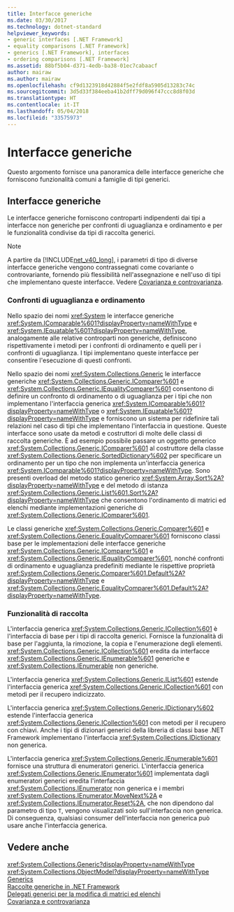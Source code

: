 ```yaml
---
title: Interfacce generiche
ms.date: 03/30/2017
ms.technology: dotnet-standard
helpviewer_keywords:
- generic interfaces [.NET Framework]
- equality comparisons [.NET Framework]
- generics [.NET Framework], interfaces
- ordering comparisons [.NET Framework]
ms.assetid: 88bf5b04-d371-4edb-ba38-01ec7cabaacf
author: mairaw
ms.author: mairaw
ms.openlocfilehash: cf9d1323918d42884f5e2fdf8a5905d13283c74c
ms.sourcegitcommit: 3d5d33f384eeba41b2dff79d096f47ccc8d8f03d
ms.translationtype: HT
ms.contentlocale: it-IT
ms.lasthandoff: 05/04/2018
ms.locfileid: "33575973"
---
```

# <a name="generic-interfaces"></a>Interfacce generiche
Questo argomento fornisce una panoramica delle interfacce generiche che forniscono funzionalità comuni a famiglie di tipi generici.  
  
## <a name="generic-interfaces"></a>Interfacce generiche  
 Le interfacce generiche forniscono controparti indipendenti dai tipi a interfacce non generiche per confronti di uguaglianza e ordinamento e per le funzionalità condivise da tipi di raccolta generici.  
  
> [!NOTE]
>  A partire da [!INCLUDE[net_v40_long](../../../includes/net-v40-long-md.md)], i parametri di tipo di diverse interfacce generiche vengono contrassegnati come covariante o controvariante, fornendo più flessibilità nell'assegnazione e nell'uso di tipi che implementano queste interfacce. Vedere [Covarianza e controvarianza](../../../docs/standard/generics/covariance-and-contravariance.md).  
  
### <a name="equality-and-ordering-comparisons"></a>Confronti di uguaglianza e ordinamento  
 Nello spazio dei nomi <xref:System> le interfacce generiche <xref:System.IComparable%601?displayProperty=nameWithType> e <xref:System.IEquatable%601?displayProperty=nameWithType>, analogamente alle relative controparti non generiche, definiscono rispettivamente i metodi per i confronti di ordinamento e quelli per i confronti di uguaglianza. I tipi implementano queste interfacce per consentire l'esecuzione di questi confronti.  
  
 Nello spazio dei nomi <xref:System.Collections.Generic> le interfacce generiche <xref:System.Collections.Generic.IComparer%601> e <xref:System.Collections.Generic.IEqualityComparer%601> consentono di definire un confronto di ordinamento o di uguaglianza per i tipi che non implementano l'interfaccia generica <xref:System.IComparable%601?displayProperty=nameWithType> o <xref:System.IEquatable%601?displayProperty=nameWithType> e forniscono un sistema per ridefinire tali relazioni nel caso di tipi che implementano l'interfaccia in questione. Queste interfacce sono usate da metodi e costruttori di molte delle classi di raccolta generiche. È ad esempio possibile passare un oggetto generico <xref:System.Collections.Generic.IComparer%601> al costruttore della classe <xref:System.Collections.Generic.SortedDictionary%602> per specificare un ordinamento per un tipo che non implementa un'interfaccia generica <xref:System.IComparable%601?displayProperty=nameWithType>. Sono presenti overload del metodo statico generico <xref:System.Array.Sort%2A?displayProperty=nameWithType> e del metodo di istanza <xref:System.Collections.Generic.List%601.Sort%2A?displayProperty=nameWithType> che consentono l'ordinamento di matrici ed elenchi mediante implementazioni generiche di <xref:System.Collections.Generic.IComparer%601>.  
  
 Le classi generiche <xref:System.Collections.Generic.Comparer%601> e <xref:System.Collections.Generic.EqualityComparer%601> forniscono classi base per le implementazioni delle interfacce generiche <xref:System.Collections.Generic.IComparer%601> e <xref:System.Collections.Generic.IEqualityComparer%601>, nonché confronti di ordinamento e uguaglianza predefiniti mediante le rispettive proprietà <xref:System.Collections.Generic.Comparer%601.Default%2A?displayProperty=nameWithType> e <xref:System.Collections.Generic.EqualityComparer%601.Default%2A?displayProperty=nameWithType>.  
  
### <a name="collection-functionality"></a>Funzionalità di raccolta  
 L'interfaccia generica <xref:System.Collections.Generic.ICollection%601> è l'interfaccia di base per i tipi di raccolta generici. Fornisce la funzionalità di base per l'aggiunta, la rimozione, la copia e l'enumerazione degli elementi. <xref:System.Collections.Generic.ICollection%601> eredita da interfacce <xref:System.Collections.Generic.IEnumerable%601> generiche e <xref:System.Collections.IEnumerable> non generiche.  
  
 L'interfaccia generica <xref:System.Collections.Generic.IList%601> estende l'interfaccia generica <xref:System.Collections.Generic.ICollection%601> con metodi per il recupero indicizzato.  
  
 L'interfaccia generica <xref:System.Collections.Generic.IDictionary%602> estende l'interfaccia generica <xref:System.Collections.Generic.ICollection%601> con metodi per il recupero con chiavi. Anche i tipi di dizionari generici della libreria di classi base .NET Framework implementano l'interfaccia <xref:System.Collections.IDictionary> non generica.  
  
 L'interfaccia generica <xref:System.Collections.Generic.IEnumerable%601> fornisce una struttura di enumeratori generici. L'interfaccia generica <xref:System.Collections.Generic.IEnumerator%601> implementata dagli enumeratori generici eredita l'interfaccia <xref:System.Collections.IEnumerator> non generica e i membri <xref:System.Collections.IEnumerator.MoveNext%2A> e <xref:System.Collections.IEnumerator.Reset%2A>, che non dipendono dal parametro di tipo `T`, vengono visualizzati solo sull'interfaccia non generica. Di conseguenza, qualsiasi consumer dell'interfaccia non generica può usare anche l'interfaccia generica.  
  
## <a name="see-also"></a>Vedere anche  
 <xref:System.Collections.Generic?displayProperty=nameWithType>  
 <xref:System.Collections.ObjectModel?displayProperty=nameWithType>  
 [Generics](../../../docs/standard/generics/index.md)  
 [Raccolte generiche in .NET Framework](../../../docs/standard/generics/collections.md)  
 [Delegati generici per la modifica di matrici ed elenchi](../../../docs/standard/generics/delegates-for-manipulating-arrays-and-lists.md)  
 [Covarianza e controvarianza](../../../docs/standard/generics/covariance-and-contravariance.md)
